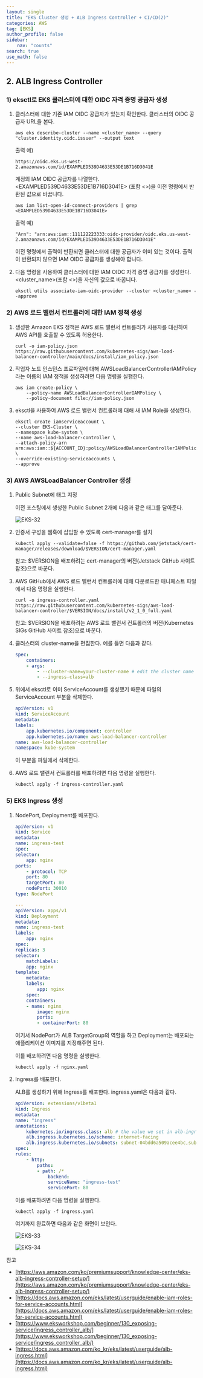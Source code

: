 ```yaml
---
layout: single
title: "EKS Cluster 생성 + ALB Ingress Controller + CI/CD(2)"
categories: AWS
tag: [EKS]
author_profile: false
sidebar:
    nav: "counts"
search: true
use_math: false
---
```


## 2. ALB Ingress Controller

### 1) eksctl로 EKS 클러스터에 대한 OIDC 자격 증명 공급자 생성

1. 클러스터에 대한 기존 IAM OIDC 공급자가 있는지 확인한다. 클러스터의 OIDC 공급자 URL을 본다.

    ```shell
    aws eks describe-cluster --name <cluster_name> --query "cluster.identity.oidc.issuer" --output text
    ```

    출력 예)

    ```shell
    https://oidc.eks.us-west-2.amazonaws.com/id/EXAMPLED539D4633E53DE1B716D3041E
    ```

    계정의 IAM OIDC 공급자를 나열한다. &lt;EXAMPLED539D4633E53DE1B716D3041E&gt; (포함 <>)을 이전 명령에서 반환된 값으로 바꿉니다.

    ```shell
    aws iam list-open-id-connect-providers | grep <EXAMPLED539D4633E53DE1B716D3041E>
    ```

    출력 예)

    ```shell
    "Arn": "arn:aws:iam::111122223333:oidc-provider/oidc.eks.us-west-2.amazonaws.com/id/EXAMPLED539D4633E53DE1B716D3041E"
    ```

    이전 명령에서 출력이 반환되면 클러스터에 대한 공급자가 이미 있는 것이다. 출력이 반환되지 않으면 IAM OIDC 공급자를 생성해야 합니다.

2. 다음 명령을 사용하여 클러스터에 대한 IAM OIDC 자격 증명 공급자를 생성한다. &lt;cluster_name&gt;(포함 <>)을 자신의 값으로 바꿉니다.

    ```shell
    eksctl utils associate-iam-oidc-provider --cluster <cluster_name> --approve
    ```

### 2) AWS 로드 밸런서 컨트롤러에 대한 IAM 정책 생성

1. 생성한 Amazon EKS 정책은 AWS 로드 밸런서 컨트롤러가 사용자를 대신하여 AWS API를 호출할 수 있도록 허용한다.

    ```shell
    curl -o iam-policy.json https://raw.githubusercontent.com/kubernetes-sigs/aws-load-balancer-controller/main/docs/install/iam_policy.json
    ```

2. 작업자 노드 인스턴스 프로파일에 대해 AWSLoadBalancerControllerIAMPolicy라는 이름의 IAM 정책을 생성하려면 다음 명령을 실행한다.

    ```shell
    aws iam create-policy \
        --policy-name AWSLoadBalancerControllerIAMPolicy \
        --policy-document file://iam-policy.json
    ```

3. eksctl을 사용하여 AWS 로드 밸런서 컨트롤러에 대해 새 IAM Role을 생성한다.

    ```shell
    eksctl create iamserviceaccount \
    --cluster EKS-Cluster \
    --namespace kube-system \
    --name aws-load-balancer-controller \
    --attach-policy-arn arn:aws:iam::${ACCOUNT_ID}:policy/AWSLoadBalancerControllerIAMPolicy \
    --override-existing-serviceaccounts \
    --approve
    ```

### 3) AWS AWSLoadBalancer Controller 생성

1. Public Subnet에 태그 지정

    이전 포스팅에서 생성한 Public Subnet 2개에 다음과 같은 태그를 달아준다.

    ![EKS-32]({{site.url}}/images/2021-10-28-eks-cluster-and-alb-ingress-controller-and-cicd-2/images_jsj3282_post_22ef980e-26af-453f-b4cc-b673e85f6508_사진42.png)

2. 인증서 구성을 웹훅에 삽입할 수 있도록 cert-manager를 설치

    ```shell
    kubectl apply --validate=false -f https://github.com/jetstack/cert-manager/releases/download/$VERSION/cert-manager.yaml
    ```

    참고: $VERSION을 배포하려는 cert-manager의 버전(Jetstack GitHub 사이트 참조)으로 바꾼다.

3. AWS GitHub에서 AWS 로드 밸런서 컨트롤러에 대해 다운로드한 매니페스트 파일에서 다음 명령을 실행한다.

    ```shell
    curl -o ingress-controller.yaml https://raw.githubusercontent.com/kubernetes-sigs/aws-load-balancer-controller/$VERSION/docs/install/v2_1_0_full.yaml
    ```

    참고: $VERSION을 배포하려는 AWS 로드 밸런서 컨트롤러의 버전(Kubernetes SIGs GitHub 사이트 참조)으로 바꾼다.

4. 클러스터의 cluster-name을 편집한다. 예를 들면 다음과 같다.

    ```yaml
    spec:
        containers:
        - args:
            - --cluster-name=your-cluster-name # edit the cluster name
            - --ingress-class=alb
    ```

5. 위에서 eksctl로 이미 ServiceAccount를 생성했기 때문에 파일의 ServiceAccount 부분을 삭제한다.

    ```yaml
    apiVersion: v1
    kind: ServiceAccount
    metadata:
    labels:
        app.kubernetes.io/component: controller
        app.kubernetes.io/name: aws-load-balancer-controller
    name: aws-load-balancer-controller
    namespace: kube-system
    ```

    이 부분을 파일에서 삭제한다.

6. AWS 로드 밸런서 컨트롤러를 배포하려면 다음 명령을 실행한다.

    ```shell
    kubectl apply -f ingress-controller.yaml
    ```

### 5) EKS Ingress 생성

1. NodePort, Deployment를 배포한다.

    ```yaml
    apiVersion: v1
    kind: Service
    metadata:
    name: ingress-test
    spec:
    selector:
        app: nginx
    ports:
        - protocol: TCP
        port: 80
        targetPort: 80
        nodePort: 30010
    type: NodePort

    ---
    apiVersion: apps/v1
    kind: Deployment
    metadata:
    name: ingress-test
    labels:
        app: nginx
    spec:
    replicas: 3
    selector:
        matchLabels:
        app: nginx
    template:
        metadata:
        labels:
            app: nginx
        spec:
        containers:
        - name: nginx
            image: nginx
            ports:
            - containerPort: 80
    ```

    여기서 NodePort가 ALB TargetGroup의 역할을 하고 Deployment는 배포되는 애플리케이션 이미지를 지정해주면 된다.

    이를 배포하려면 다음 명령을 실행한다.

    ```shell
    kubectl apply -f nginx.yaml
    ```

2. Ingress를 배포한다.

    ALB를 생성하기 위해 Ingress를 배포한다. ingress.yaml은 다음과 같다.

    ```yaml
    apiVersion: extensions/v1beta1
    kind: Ingress
    metadata:
    name: "ingress"
    annotations:
        kubernetes.io/ingress.class: alb # the value we set in alb-ingress-controller
        alb.ingress.kubernetes.io/scheme: internet-facing
        alb.ingress.kubernetes.io/subnets: subnet-04bdd6a509acee4bc,subnet-05bab6ef226b681c6
    spec:
    rules:
        - http:
            paths:
            - path: /*
                backend:
                serviceName: "ingress-test"
                servicePort: 80
    ```

    이를 배포하려면 다음 명령을 실행한다.

    ```shell
    kubectl apply -f ingress.yaml
    ```

    여기까지 완료하면 다음과 같은 화면이 보인다.

    ![EKS-33]({{site.url}}/images/2021-10-28-eks-cluster-and-alb-ingress-controller-and-cicd-2/images_jsj3282_post_a2bf89e6-fe02-4d7a-a338-5efb9af207b8_사진44.png)

    ![EKS-34]({{site.url}}/images/2021-10-28-eks-cluster-and-alb-ingress-controller-and-cicd-2/images_jsj3282_post_b17b3495-dced-4cef-a10f-4e05f296c142_사진45.png)

참고
- [https://aws.amazon.com/ko/premiumsupport/knowledge-center/eks-alb-ingress-controller-setup/](https://aws.amazon.com/ko/premiumsupport/knowledge-center/eks-alb-ingress-controller-setup/)
- [https://docs.aws.amazon.com/eks/latest/userguide/enable-iam-roles-for-service-accounts.html](https://docs.aws.amazon.com/eks/latest/userguide/enable-iam-roles-for-service-accounts.html)
- [https://www.eksworkshop.com/beginner/130_exposing-service/ingress_controller_alb/](https://www.eksworkshop.com/beginner/130_exposing-service/ingress_controller_alb/)
- [https://docs.aws.amazon.com/ko_kr/eks/latest/userguide/alb-ingress.html](https://docs.aws.amazon.com/ko_kr/eks/latest/userguide/alb-ingress.html)
